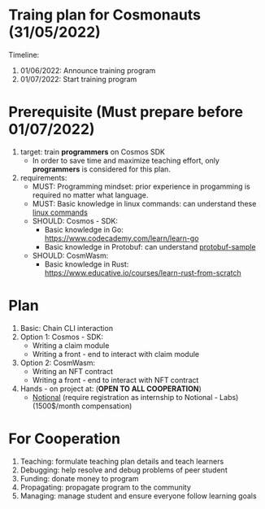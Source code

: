 # Traing plan for Cosmonauts (31/05/2022)

Timeline:
1. 01/06/2022: Announce training program
1. 01/07/2022: Start training program

# Prerequisite (Must prepare before 01/07/2022)
1. target: train __programmers__ on Cosmos SDK
    * In order to save time and maximize teaching effort, only __programmers__ is considered for this plan.
2. requirements:
    * MUST: Programming mindset: prior experience in progamming is required no matter what language.
    * MUST: Basic knowledge in linux commands: can understand these [linux commands](https://www.guru99.com/linux-commands-cheat-sheet.html)
    * SHOULD: Cosmos - SDK:
        * Basic knowledge in Go: https://www.codecademy.com/learn/learn-go
        * Basic knowledge in Protobuf: can understand [protobuf-sample](protobuf-sample.proto)
    * SHOULD: CosmWasm:
        * Basic knowledge in Rust: https://www.educative.io/courses/learn-rust-from-scratch

# Plan
1. Basic: Chain CLI interaction
2. Option 1: Cosmos - SDK:
    * Writing a claim module
    * Writing a front - end to interact with claim module
3. Option 2: CosmWasm:
    * Writing an NFT contract
    * Writing a front - end to interact with NFT contract
4. Hands - on project at: (__OPEN TO ALL COOPERATION__)
    * [Notional](https://github.com/notional-labs) (require registration as internship to Notional - Labs) (1500$/month compensation)

# For Cooperation
1. Teaching: formulate teaching plan details and teach learners
2. Debugging: help resolve and debug problems of peer student
3. Funding: donate money to program
4. Propagating: propagate program to the community
5. Managing: manage student and ensure everyone follow learning goals